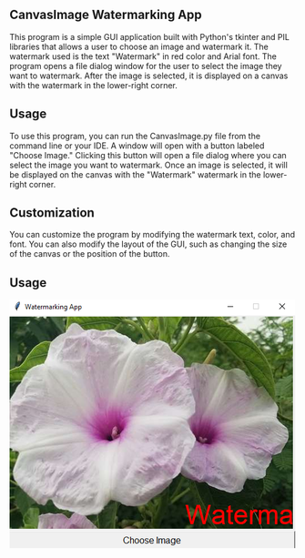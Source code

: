 ## **CanvasImage Watermarking App**
This program is a simple GUI application built with Python's tkinter and PIL libraries that allows a user to choose an image and watermark it. The watermark used is the text "Watermark" in red color and Arial font. The program opens a file dialog window for the user to select the image they want to watermark. After the image is selected, it is displayed on a canvas with the watermark in the lower-right corner.

## **Usage**
To use this program, you can run the CanvasImage.py file from the command line or your IDE. A window will open with a button labeled "Choose Image." Clicking this button will open a file dialog where you can select the image you want to watermark. Once an image is selected, it will be displayed on the canvas with the "Watermark" watermark in the lower-right corner.

## **Customization**
You can customize the program by modifying the watermark text, color, and font. You can also modify the layout of the GUI, such as changing the size of the canvas or the position of the button.

## **Usage**
![screen](screenshot.png)